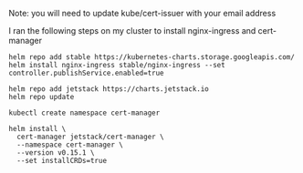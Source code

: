 Note: you will need to update kube/cert-issuer with your email address

I ran the following steps on my cluster to install nginx-ingress and cert-manager

```
helm repo add stable https://kubernetes-charts.storage.googleapis.com/
helm install nginx-ingress stable/nginx-ingress --set controller.publishService.enabled=true

helm repo add jetstack https://charts.jetstack.io
helm repo update

kubectl create namespace cert-manager

helm install \
  cert-manager jetstack/cert-manager \
  --namespace cert-manager \
  --version v0.15.1 \
  --set installCRDs=true
```